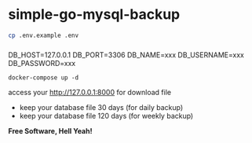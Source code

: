 # simple-go-mysql-backup

```sh
cp .env.example .env
```
### 

DB_HOST=127.0.0.1
DB_PORT=3306
DB_NAME=xxx
DB_USERNAME=xxx
DB_PASSWORD=xxx

```
docker-compose up -d 
```
access your http://127.0.0.1:8000 for download file 


- keep your database file 30 days (for daily backup)
- keep your database file 120 days (for weekly backup)


**Free Software, Hell Yeah!** 
